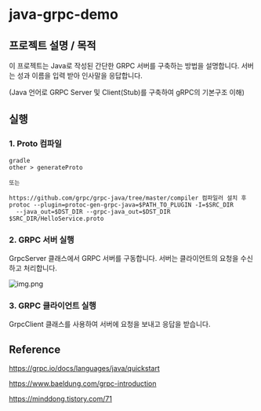 # java-grpc-demo

## 프로젝트 설명 / 목적
이 프로젝트는 Java로 작성된 간단한 GRPC 서버를 구축하는 방법을 설명합니다. 서버는 성과 이름을 입력 받아 인사말을 응답합니다.

(Java 언어로 GRPC Server 및 Client(Stub)를 구축하여 gRPC의 기본구조 이해)

## 실행
### 1. Proto 컴파일
```shell
gradle
other > generateProto

또는 

https://github.com/grpc/grpc-java/tree/master/compiler 컴파일러 설치 후 
protoc --plugin=protoc-gen-grpc-java=$PATH_TO_PLUGIN -I=$SRC_DIR 
  --java_out=$DST_DIR --grpc-java_out=$DST_DIR $SRC_DIR/HelloService.proto
```
### 2. GRPC 서버 실행
GrpcServer 클래스에서 GRPC 서버를 구동합니다. 서버는 클라이언트의 요청을 수신하고 처리합니다.


![img.png](img.png)

### 3. GRPC 클라이언트 실행
GrpcClient 클래스를 사용하여 서버에 요청을 보내고 응답을 받습니다.

## Reference

https://grpc.io/docs/languages/java/quickstart

https://www.baeldung.com/grpc-introduction

https://minddong.tistory.com/71
